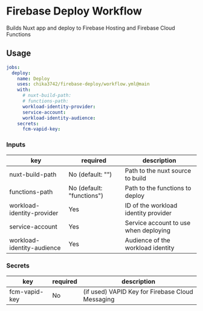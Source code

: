 # Firebase Deploy Workflow

Builds Nuxt app and deploy to Firebase Hosting and Firebase Cloud Functions

## Usage

```yaml
jobs:
  deploy:
    name: Deploy
    uses: chika3742/firebase-deploy/workflow.yml@main
    with:
      # nuxt-build-path: 
      # functions-path: 
      workload-identity-provider: 
      service-account: 
      workload-identity-audience: 
    secrets:
      fcm-vapid-key: 
```

### Inputs

| key                        | required                  | description                           |
|----------------------------|---------------------------|---------------------------------------|
| nuxt-build-path            | No (default: "")          | Path to the nuxt source to build      |
| functions-path             | No (default: "functions") | Path to the functions to deploy       |
| workload-identity-provider | Yes                       | ID of the workload identity provider  |
| service-account            | Yes                       | Service account to use when deploying |
| workload-identity-audience | Yes                       | Audience of the workload identity     |

### Secrets

| key           | required | description                                      |
|---------------|----------|--------------------------------------------------|
| fcm-vapid-key | No       | (if used) VAPID Key for Firebase Cloud Messaging |